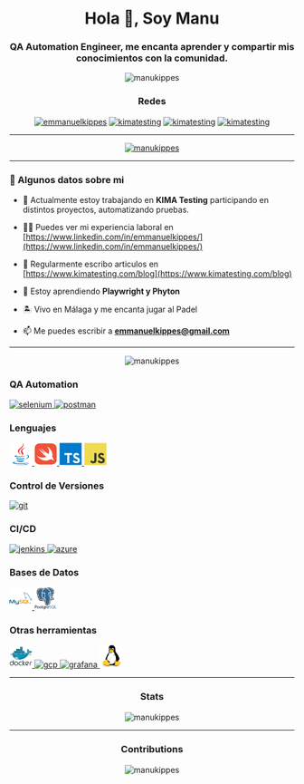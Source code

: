 <h1 align="center">Hola 👋, Soy Manu</h1>
<h3 align="center">QA Automation Engineer, me encanta aprender y compartir mis conocimientos con la comunidad.</h3>
<p align="center"> <img src="https://komarev.com/ghpvc/?username=manukippes&label=Profile%20views&color=0e75b6&style=flat" alt="manukippes" /> </p>

<h3 align="center">Redes</h3>
<p align="center">
<a href="https://linkedin.com/in/emmanuelkippes" target="blank"><img align="center" src="https://raw.githubusercontent.com/rahuldkjain/github-profile-readme-generator/master/src/images/icons/Social/linked-in-alt.svg" alt="emmanuelkippes" height="30" width="40" /></a>
<a href="https://instagram.com/kimatesting" target="blank"><img align="center" src="https://raw.githubusercontent.com/rahuldkjain/github-profile-readme-generator/master/src/images/icons/Social/instagram.svg" alt="kimatesting" height="30" width="40" /></a>
<a href="https://twitter.com/kimatesting" target="blank"><img align="center" src="https://raw.githubusercontent.com/rahuldkjain/github-profile-readme-generator/master/src/images/icons/Social/twitter.svg" alt="kimatesting" height="30" width="40" /></a>
<a href="https://www.youtube.com/c/kimatesting" target="blank"><img align="center" src="https://raw.githubusercontent.com/rahuldkjain/github-profile-readme-generator/master/src/images/icons/Social/youtube.svg" alt="kimatesting" height="30" width="40" /></a>
</p>

<hr>

<p align="center"> <a href="https://github.com/ryo-ma/github-profile-trophy"><img src="https://github-profile-trophy.vercel.app/?username=manukippes" alt="manukippes" /></a> </p>

<hr>

<h3 align="left">🧐 Algunos datos sobre mi</h3>

- 🔭 Actualmente estoy trabajando en **KIMA Testing** participando en distintos proyectos, automatizando pruebas.

- 👨‍💻 Puedes ver mi experiencia laboral en [https://www.linkedin.com/in/emmanuelkippes/](https://www.linkedin.com/in/emmanuelkippes/)

- 📝 Regularmente escribo articulos en [https://www.kimatesting.com/blog](https://www.kimatesting.com/blog)

- 🌱 Estoy aprendiendo **Playwright y Phyton**
- 🏝️ Vivo en Málaga y me encanta jugar al Padel
- 📫 Me puedes escribir a **emmanuelkippes@gmail.com**

<hr>

<p align="center"><img align="center" src="https://github-readme-stats.vercel.app/api/top-langs?username=manukippes&show_icons=true&locale=en&layout=compact" alt="manukippes" /></p>

<h3 align="left">QA Automation</h3>
  <a href="https://www.selenium.dev" target="_blank" rel="noreferrer"> <img src="https://raw.githubusercontent.com/detain/svg-logos/780f25886640cef088af994181646db2f6b1a3f8/svg/selenium-logo.svg" alt="selenium" width="40" height="40"/> </a> 
    <a href="https://postman.com" target="_blank" rel="noreferrer"> <img src="https://www.vectorlogo.zone/logos/getpostman/getpostman-icon.svg" alt="postman" width="40" height="40"/> </a> 

<h3 align="left">Lenguajes</h3>
 <a href="https://www.java.com" target="_blank" rel="noreferrer"> <img src="https://raw.githubusercontent.com/devicons/devicon/master/icons/java/java-original.svg" alt="java" width="40" height="40"/> </a> 
   <a href="https://developer.apple.com/swift/" target="_blank" rel="noreferrer"> <img src="https://raw.githubusercontent.com/devicons/devicon/master/icons/swift/swift-original.svg" alt="swift" width="40" height="40"/> </a> 
  <a href="https://www.typescriptlang.org/" target="_blank" rel="noreferrer"> <img src="https://raw.githubusercontent.com/devicons/devicon/master/icons/typescript/typescript-original.svg" alt="typescript" width="40" height="40"/> </a>
  <a href="https://developer.mozilla.org/en-US/docs/Web/JavaScript" target="_blank" rel="noreferrer"> <img src="https://raw.githubusercontent.com/devicons/devicon/master/icons/javascript/javascript-original.svg" alt="javascript" width="40" height="40"/> </a> 

<h3 align="left">Control de Versiones</h3>
<a href="https://git-scm.com/" target="_blank" rel="noreferrer"> <img src="https://www.vectorlogo.zone/logos/git-scm/git-scm-icon.svg" alt="git" width="40" height="40"/> </a> 
  
<h3 align="left">CI/CD</h3>
<p align="left"> 
    <a href="https://www.jenkins.io" target="_blank" rel="noreferrer"> <img src="https://www.vectorlogo.zone/logos/jenkins/jenkins-icon.svg" alt="jenkins" width="40" height="40"/> </a> 
  <a href="https://azure.microsoft.com/en-in/" target="_blank" rel="noreferrer"> <img src="https://www.vectorlogo.zone/logos/microsoft_azure/microsoft_azure-icon.svg" alt="azure" width="40" height="40"/></a> 

   <h3 align="left">Bases de Datos</h3>
  <a href="https://www.mysql.com/" target="_blank" rel="noreferrer"> <img src="https://raw.githubusercontent.com/devicons/devicon/master/icons/mysql/mysql-original-wordmark.svg" alt="mysql" width="40" height="40"/> </a> 
  <a href="https://www.postgresql.org" target="_blank" rel="noreferrer"> <img src="https://raw.githubusercontent.com/devicons/devicon/master/icons/postgresql/postgresql-original-wordmark.svg" alt="postgresql" width="40" height="40"/> </a> 

<h3 align="left">Otras herramientas</h3>
  <a href="https://www.docker.com/" target="_blank" rel="noreferrer"> <img src="https://raw.githubusercontent.com/devicons/devicon/master/icons/docker/docker-original-wordmark.svg" alt="docker" width="40" height="40"/> </a> 
  <a href="https://cloud.google.com" target="_blank" rel="noreferrer"> <img src="https://www.vectorlogo.zone/logos/google_cloud/google_cloud-icon.svg" alt="gcp" width="40" height="40"/> </a> 
   <a href="https://grafana.com" target="_blank" rel="noreferrer"> <img src="https://www.vectorlogo.zone/logos/grafana/grafana-icon.svg" alt="grafana" width="40" height="40"/> </a> 
  <a href="https://www.linux.org/" target="_blank" rel="noreferrer"> <img src="https://raw.githubusercontent.com/devicons/devicon/master/icons/linux/linux-original.svg" alt="linux" width="40" height="40"/> </a> 


<hr>
<h3 align="center">Stats</h3>
<p align="center"><img align="center" src="https://github-readme-stats.vercel.app/api?username=manukippes&show_icons=true&locale=en" alt="manukippes" /></p>

<hr>
<h3 align="center">Contributions</h3>
<p align="center"><img align="center" src="https://github-readme-streak-stats.herokuapp.com/?user=manukippes&" alt="manukippes" /></p>
